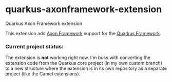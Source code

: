# quarkus-axonframework-extension
Quarkus Axon Framework extension

This extension add [Axon Framework](https://axoniq.io) support for the [Quarkus Framework](https://quarkus.io/). 

### Current project status:
The extension is **not** working right now. I'm busy with converting the extension code from the Quarkus core project (in my own custom branch) to a new structure where the extension is in its own repository as a separate project (like the Camel extensions).
